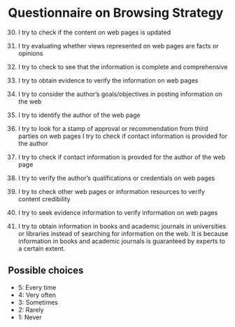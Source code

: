 # Questionnaire on Browsing Strategy

30. I try to check if the content on web pages is updated

31. I try evaluating whether views represented on web pages are facts or opinions

32. I try to check to see that the information is complete and comprehensive

33. I try to obtain evidence to verify the information on web pages

34. I try to consider the author’s goals/objectives in posting information on the web

35. I try to identify the author of the web page

36. I try to look for a stamp of approval or recommendation from third parties on web pages I try to check if contact information is provided for the author

37. I try to check if contact information is provded for the author of the web page

38. I try to verify the author’s qualifications or credentials on web pages

39. I try to check other web pages or information resources to verify content credibility

40. I try to seek evidence information to verify information on web pages

41. I try to obtain information in books and academic journals in universities or libraries instead of searching for information on the web. It is because information in books and academic journals is guaranteed by experts to a certain extent.


## Possible choices
* 5: Every time
* 4: Very often
* 3: Sometimes
* 2: Rarely
* 1: Never
